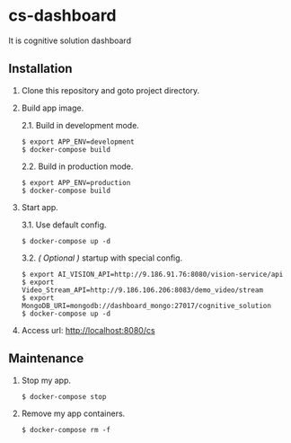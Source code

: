# cs-dashboard
It is cognitive solution dashboard

## Installation

1. Clone this repository and goto project directory.

2. Build app image.

	2.1. Build in development mode.

	```
	$ export APP_ENV=development
	$ docker-compose build
	```

	2.2. Build in production mode.

	```
	$ export APP_ENV=production
	$ docker-compose build
	```

3. Start app.

	3.1. Use default config.

	```
	$ docker-compose up -d
	```

	3.2. *( Optional )* startup with special config.

	```
	$ export AI_VISION_API=http://9.186.91.76:8080/vision-service/api
	$ export Video_Stream_API=http://9.186.106.206:8083/demo_video/stream
	$ export MongoDB_URI=mongodb://dashboard_mongo:27017/cognitive_solution
	$ docker-compose up -d
	```

4. Access url:  [http://localhost:8080/cs](http://localhost:8080/cs)

## Maintenance

1. Stop my app.

	```
	$ docker-compose stop
	```

2. Remove my app containers.

	```
	$ docker-compose rm -f
	```
